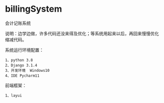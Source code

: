 # billingSystem
会计记账系统


说明：边学边做，许多代码还没来得及优化；等系统用起来以后，再回来慢慢优化缩减代码。

系统运行环境配置：
 
    1、python 3.8
    2、Django 3.1.4
    3、开发环境  Windows10
    4、IDE Pycharm11


前端框架：

    1、layui